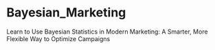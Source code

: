 # Bayesian_Marketing
Learn to Use Bayesian Statistics in Modern Marketing:  A Smarter, More Flexible Way to Optimize Campaigns
